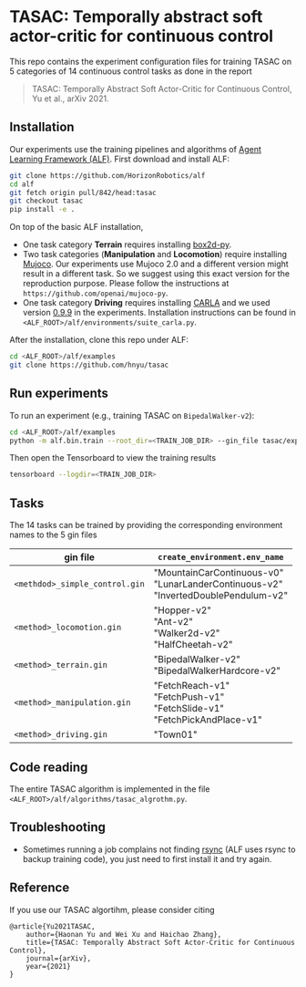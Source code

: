 # TASAC: Temporally abstract soft actor-critic for continuous control

This repo contains the experiment configuration files for training TASAC on 5 categories of 14 continuous control tasks as done in the report

> TASAC: Temporally Abstract Soft Actor-Critic for Continuous Control, Yu et al., arXiv 2021.

## Installation

Our experiments use the training pipelines and algorithms of [Agent Learning Framework (ALF)](https://github.com/HorizonRobotics/alf). First download and install ALF:

```bash
git clone https://github.com/HorizonRobotics/alf
cd alf
git fetch origin pull/842/head:tasac
git checkout tasac
pip install -e .
```

On top of the basic ALF installation,
- One task category **Terrain** requires installing [box2d-py](https://pypi.org/project/box2d-py/).
- Two task categories (**Manipulation** and **Locomotion**) require installing [Mujoco](http://www.mujoco.org/). Our experiments use Mujoco 2.0 and a different version might result in a different task. So we suggest using this exact version for the reproduction purpose. Please follow the instructions at ``https://github.com/openai/mujoco-py``.
- One task category **Driving** requires installing [CARLA](https://carla.org/) and we used version [0.9.9](https://carla-releases.s3.eu-west-3.amazonaws.com/Linux/CARLA_0.9.9.tar.gz) in the experiments. Installation instructions can be found in ``<ALF_ROOT>/alf/environments/suite_carla.py``.

After the installation, clone this repo under ALF:
```bash
cd <ALF_ROOT>/alf/examples
git clone https://github.com/hnyu/tasac
```

## Run experiments

To run an experiment (e.g., training TASAC on `BipedalWalker-v2`):

```bash
cd <ALF_ROOT>/alf/examples
python -m alf.bin.train --root_dir=<TRAIN_JOB_DIR> --gin_file tasac/experiments/tasac/tasac_terrain.gin --gin_param="create_environment.env_name='BipedalWalker-v2'"
```

Then open the Tensorboard to view the training results

```bash
tensorboard --logdir=<TRAIN_JOB_DIR>
```

## Tasks
The 14 tasks can be trained by providing the corresponding environment names to the 5 gin files

|gin file                      |`create_environment.env_name`|
-------------------------------|-----------------------------|
|`<methdod>_simple_control.gin`|"MountainCarContinuous-v0"<br>"LunarLanderContinuous-v2"<br>"InvertedDoublePendulum-v2"|
|`<method>_locomotion.gin`     |"Hopper-v2"<br>"Ant-v2"<br>"Walker2d-v2"<br>"HalfCheetah-v2"|
|`<method>_terrain.gin`        |"BipedalWalker-v2"<br>"BipedalWalkerHardcore-v2"|
|`<method>_manipulation.gin`   |"FetchReach-v1"<br>"FetchPush-v1"<br>"FetchSlide-v1"<br>"FetchPickAndPlace-v1"|
|`<method>_driving.gin`        |"Town01"|

## Code reading
The entire TASAC algorithm is implemented in the file `<ALF_ROOT>/alf/algorithms/tasac_algrothm.py`.

## Troubleshooting
* Sometimes running a job complains not finding [rsync](https://linux.die.net/man/1/rsync) (ALF uses rsync to backup training code), you just need to first install it and try again.

## Reference
If you use our TASAC algortihm, please consider citing

```
@article{Yu2021TASAC,
    author={Haonan Yu and Wei Xu and Haichao Zhang},
    title={TASAC: Temporally Abstract Soft Actor-Critic for Continuous Control},
    journal={arXiv},
    year={2021}
}
```

